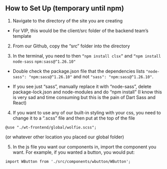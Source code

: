 ## How to Set Up (temporary until npm)

1. Navigate to the directory of the site you are creating

* For VIP, this would be the client/src folder of the backend team’s template

2. From our Github, copy the “src” folder into the directory

3. In the terminal, you need to then ```“npm install clsx”``` and ```“npm install node-sass``` ```npm:sass@^1.26.10"```

* Double check the package.json file that the dependencies lists ```"node-sass": "npm:sass@^1.26.10"``` and not ```"sass": "npm:sass@^1.26.10"```.

* If you see just “sass”, manually replace it with “node-sass”, delete package-lock.json and node-modules and do “npm install” (I know this is very sad and time consuming but this is the pain of Dart Sass and React)

4. If you want to use any of our built-in styling with your css, you need to change it to a “.scss” file and then put at the top of the file 

```@use "./wt-frontend/global/wolfie.scss";```

(or whatever other location you placed our global folder)

5. In the js file you want our components in, import the component you want. For example, if you wanted a button, you would put:

```import WButton from './src/components/wbutton/WButton';```
